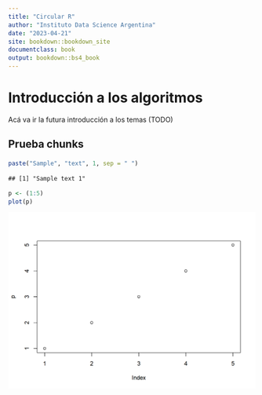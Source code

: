 ```yaml
---
title: "Circular R"
author: "Instituto Data Science Argentina"
date: "2023-04-21"
site: bookdown::bookdown_site
documentclass: book
output: bookdown::bs4_book
---
```


# Introducción a los algoritmos

Acá va ir la futura introducción a los temas (TODO)

## Prueba chunks

```r
paste("Sample", "text", 1, sep = " ")
```

```
## [1] "Sample text 1"
```

```r
p <- (1:5)
plot(p)
```

<img src="index_files/figure-html/unnamed-chunk-2-1.png" width="672" />


